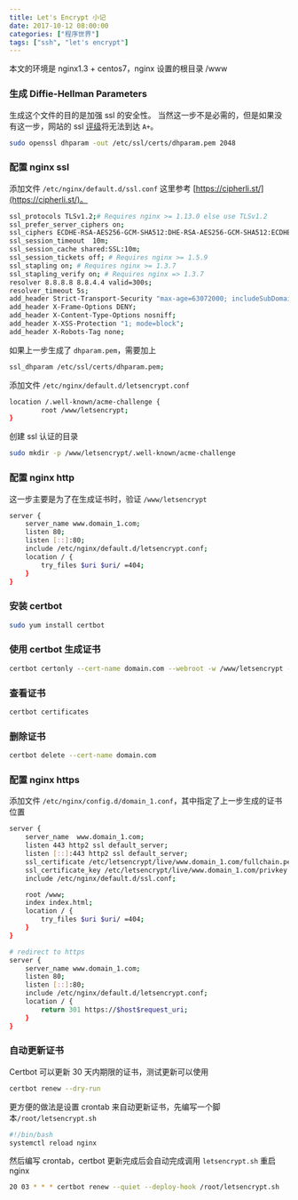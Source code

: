 ```yaml
---
title: Let's Encrypt 小记
date: 2017-10-12 08:00:00
categories: ["程序世界"]
tags: ["ssh", "let's encrypt"]
---
```


本文的环境是 nginx1.3 + centos7，nginx 设置的根目录 /www


### 生成 Diffie-Hellman Parameters
生成这个文件的目的是加强 ssl 的安全性。 当然这一步不是必需的，但是如果没有这一步，网站的 ssl [评级](https://www.ssllabs.com/ssltest/)将无法到达 `A+`。
```bash
sudo openssl dhparam -out /etc/ssl/certs/dhparam.pem 2048
```

### 配置 nginx ssl
添加文件 `/etc/nginx/default.d/ssl.conf` 这里参考 [https://cipherli.st/](https://cipherli.st/)。 

```bash
ssl_protocols TLSv1.2;# Requires nginx >= 1.13.0 else use TLSv1.2
ssl_prefer_server_ciphers on;
ssl_ciphers ECDHE-RSA-AES256-GCM-SHA512:DHE-RSA-AES256-GCM-SHA512:ECDHE-RSA-AES256-GCM-SHA384:DHE-RSA-AES256-GCM-SHA384:ECDHE-RSA-AES256-SHA384:ECDHE-RSA-AES256-SHA:DHE-RSA-AES256-SHA;
ssl_session_timeout  10m;
ssl_session_cache shared:SSL:10m;
ssl_session_tickets off; # Requires nginx >= 1.5.9
ssl_stapling on; # Requires nginx >= 1.3.7
ssl_stapling_verify on; # Requires nginx => 1.3.7
resolver 8.8.8.8 8.8.4.4 valid=300s;
resolver_timeout 5s;
add_header Strict-Transport-Security "max-age=63072000; includeSubDomains; preload";
add_header X-Frame-Options DENY;
add_header X-Content-Type-Options nosniff;
add_header X-XSS-Protection "1; mode=block";
add_header X-Robots-Tag none;
```
如果上一步生成了 `dhparam.pem`，需要加上
```bash
ssl_dhparam /etc/ssl/certs/dhparam.pem;
```

添加文件 `/etc/nginx/default.d/letsencrypt.conf`
```bash
location /.well-known/acme-challenge {
        root /www/letsencrypt;
}
```

创建 ssl 认证的目录
```bash
sudo mkdir -p /www/letsencrypt/.well-known/acme-challenge
```
### 配置 nginx http
这一步主要是为了在生成证书时，验证 `/www/letsencrypt`
```bash
server {
    server_name www.domain_1.com;
    listen 80;
    listen [::]:80;
    include /etc/nginx/default.d/letsencrypt.conf;
    location / {
        try_files $uri $uri/ =404;
    }
}
```

### 安装 certbot
```bash
sudo yum install certbot
```
### 使用 certbot 生成证书

```bash
certbot certonly --cert-name domain.com --webroot -w /www/letsencrypt -d www.domain_1.com -d wwww.domain_2.com
```

### 查看证书
```bash
certbot certificates
```

### 删除证书
```bash
certbot delete --cert-name domain.com
```

### 配置 nginx https

添加文件 `/etc/nginx/config.d/domain_1.conf`，其中指定了上一步生成的证书位置

```bash
server {
    server_name  www.domain_1.com;
    listen 443 http2 ssl default_server;
    listen [::]:443 http2 ssl default_server;
    ssl_certificate /etc/letsencrypt/live/www.domain_1.com/fullchain.pem;
    ssl_certificate_key /etc/letsencrypt/live/www.domain_1.com/privkey.pem;
    include /etc/nginx/default.d/ssl.conf;

    root /www;
    index index.html;
    location / {
        try_files $uri $uri/ =404;
    }
}

# redirect to https
server {
    server_name www.domain_1.com;
    listen 80;
    listen [::]:80;
    include /etc/nginx/default.d/letsencrypt.conf;
    location / {
        return 301 https://$host$request_uri;
    }
}
```



### 自动更新证书
Certbot 可以更新 30 天内期限的证书，测试更新可以使用
```bash
certbot renew --dry-run
```
更方便的做法是设置 crontab 来自动更新证书，先编写一个脚本`/root/letsencrypt.sh`
```bash
#!/bin/bash
systemctl reload nginx
```
然后编写 crontab，certbot 更新完成后会自动完成调用 `letsencrypt.sh` 重启 nginx
```bash
20 03 * * * certbot renew --quiet --deploy-hook /root/letsencrypt.sh
```